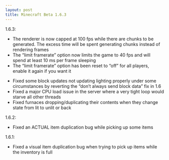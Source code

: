 ```yaml
---
layout: post
title: Minecraft Beta 1.6.3
---
```

1.6.3:

+ The renderer is now capped at 100 fps while there are chunks to be generated. The excess time will be spent generating chunks instead of rendering frames
+ The “limit framerate” option now limits the game to 40 fps and will spend at least 10 ms per frame sleeping
+ The “limit framerate” option has been reset to “off” for all players, enable it again if you want it
* Fixed some block updates not updating lighting properly under some circumstances by reverting the “don’t always send block data” fix in 1.6
* Fixed a major CPU load issue in the server where a very tight loop would starve all other threads
* Fixed furnaces dropping/duplicating their contents when they change state from lit to unlit or back

1.6.2:

* Fixed an ACTUAL item duplication bug while picking up some items

1.6.1:

* Fixed a visual item duplication bug when trying to pick up items while the inventory is full
